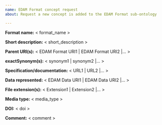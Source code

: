 ```yaml
---
name: EDAM Format concept request
about: Request a new concept is added to the EDAM Format sub-ontology

---
```


<!--
Name of format, *e.g.* "PNG".  
This is the most commonly used term.  Do not prefix with "." unless the prefixed version *e.g.* ".nib" really is in prevalent use.
-->
**Format name:**  < format_name >

<!--
Short description, *e.g.* "PNG is a file format for image compression." 
A sentence or two describing the format, notably what type of data is used for.  See http://edamontology.org/format_1915 for examples.
-->

**Short description:** < short_description >

<!--
URI(s) of suggested EDAM Format parent(s) delimited by pipe ('|') *e.g.* "http://edamontology.org/format_3547|http://edamontology.org/format_2333".
Format concepts normally have two parents: 1) indicating the basic type *e.g.* "Binary format", "Textual format" *etc.* (see http://edamontology.org/format_1915) and 2) indicating the type of data *e.g.* "Image format" (see http://edamontology.org/format_2350).
-->
**Parent URI(s):** < EDAM Format URI1 | EDAM Format URI2 |... >

<!--
Exact synonym(s) delimited by pipe ('|') *e.g.* "png".
Other commonly-used terms, acronyms *etc.* by which the concept is referred to.  This can also include capitalisation variations (as in above example) and use of "." prefix.
-->
**exactSynonym(s):** < synonym1 | synonym2 |... >

<!--
URL(s) to formal specification or documentation delimited by pipe ('|') *e.g.* http://www.w3.org/TR/PNG/. 
Please provide a link to the official specification of the format (if available) and / or to the most pertinent documentation.
-->
**Specification/documentation:** < URL1 | URL2 |... >

<!--
URI(s) of EDAM Data concept(s) the format represents delimited by pipe ('|') *e.g.* "http://edamontology.org/data_2968".
Please specify the EDAM Data concept(s) for the type(s) of data represented by the format.  If you are not sure, or if you can't find the Data concept you need, you can use free text *e.g.* "Image data" instead of the URI.
-->
**Data represented:** < EDAM Data URI1 | EDAM Data URI2 |... >

<!--
File extension(s) in common use delimited by pipe ('|') *e.g.* "png".
Please specify all file name extensions that are commonly used.
-->
**File extension(s):** < Extension1 | Extension2 |... >

<!--
Media type *e.g.* "image/png".
Specify the formal media type (if available) as per https://www.iana.org/assignments/media-types/media-types.xhtml.
-->
**Media type:** < media_type >

<!--
Citation DOI or URL *e.g.* "https://www.iso.org/standard/29581.html".
Specify a DOI of an article (if available) that describes the format, and should be used to cite mentions or usage of the format.  If a DOI is not available, a URL may be specified.
-->
**DOI:** < doi >

<!--
Comment to the EDAM developers.
Add any comments you like for the EDAM developers to consider.
-->
**Comment:** < comment >